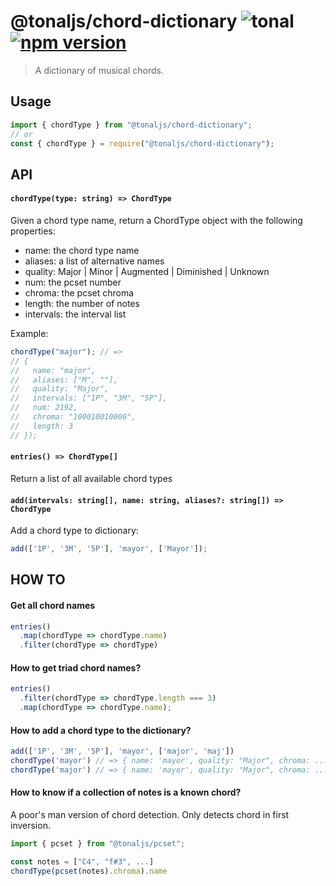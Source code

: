 # @tonaljs/chord-dictionary ![tonal](https://img.shields.io/badge/@tonaljs-chord_dictionary-yellow.svg?style=flat-square) [![npm version](https://img.shields.io/npm/v/@tonaljs/chord-dictionary.svg?style=flat-square)](https://www.npmjs.com/package/@tonaljs/chord-dictionary)

> A dictionary of musical chords.

## Usage

```js
import { chordType } from "@tonaljs/chord-dictionary";
// or
const { chordType } = require("@tonaljs/chord-dictionary");
```

## API

#### `chordType(type: string) => ChordType`

Given a chord type name, return a ChordType object with the following properties:

- name: the chord type name
- aliases: a list of alternative names
- quality: Major | Minor | Augmented | Diminished | Unknown
- num: the pcset number
- chroma: the pcset chroma
- length: the number of notes
- intervals: the interval list

Example:

```js
chordType("major"); // =>
// {
//   name: "major",
//   aliases: ["M", ""],
//   quality: "Major",
//   intervals: ["1P", "3M", "5P"],
//   num: 2192,
//   chroma: "100010010000",
//   length: 3
// });
```

#### `entries() => ChordType[]`

Return a list of all available chord types

#### `add(intervals: string[], name: string, aliases?: string[]) => ChordType`

Add a chord type to dictionary:

```js
add(['1P', '3M', '5P'], 'mayor', ['Mayor']);
```


## HOW TO

#### Get all chord names

```js
entries()
  .map(chordType => chordType.name)
  .filter(chordType => chordType)
```

#### How to get triad chord names?

```js
entries()
  .filter(chordType => chordType.length === 3)
  .map(chordType => chordType.name);
```

#### How to add a chord type to the dictionary?

```js
add(['1P', '3M', '5P'], 'mayor', ['major', 'maj'])
chordType('mayor') // => { name: 'mayor', quality: "Major", chroma: ... }
chordType('major') // => { name: 'mayor', quality: "Major", chroma: ... }
```

#### How to know if a collection of notes is a known chord?

A poor's man version of chord detection. Only detects chord in first inversion.

```js
import { pcset } from "@tonaljs/pcset";

const notes = ["C4", "f#3", ...]
chordType(pcset(notes).chroma).name
```
